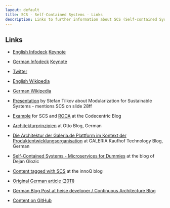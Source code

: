```yaml
---
layout: default
title: SCS - Self-Contained Systems - Links
description: Links to further information about SCS (Self-contained Systems)
---
```


Links
---

* [English Infodeck](https://speakerdeck.com/rstrangh/self-contained-systems-1)  [Keynote](slidedeck/en/scs-infodeck-english.key)

* [German Infodeck](https://speakerdeck.com/rstrangh/self-contained-systems-german)  [Keynote](slidedeck/de/scs-infodeck-deutsch.key)

* [Twitter](https://twitter.com/scsarchitecture)

* [English Wikipedia](https://en.wikipedia.org/wiki/Self-contained_Systems)

* [German Wikipedia](https://de.wikipedia.org/wiki/Self-contained_Systems)

* [Presentation](https://www.innoq.com/en/talks/2014/12/talk-microservices-modularization-softwarearchitecture-berlin/)
 by Stefan Tilkov about Modularization for Sustainable Systems -
 mentions SCS on slide 28ff

* [Example](https://blog.codecentric.de/en/2015/01/self-contained-systems-roca-complete-example-using-spring-boot-thymeleaf-bootstrap/)
  for SCS and [ROCA](http://roca-style.org) at the Codecentric Blog

* [Architekturprinzipien](http://dev.otto.de/2013/04/14/architekturprinzipien-2/)
  at Otto Blog, German

* [Die Architektur der Galeria.de Plattform im Kontext der Produktentwicklungsorganisation](http://galeria-kaufhof.github.io/general/2015/12/15/architektur-und-organisation-im-galeria-de-produktmanagement)
  at GALERIA Kaufhof Technology Blog, German

* [Self-Contained Systems - Microservices for Dummies](http://dejanglozic.com/2016/01/04/self-contained-systems-microservices-for-dummies/)
  at the blog of Dejan Glozic

* [Content tagged with SCS](https://www.innoq.com/en/timeline/?tag=scs) at the innoQ blog

* [Original German article (2011)](https://www.innoq.com/de/links/softwarearchitektur-im-grossen/)

* [German Blog Post at heise developer / Continuous Architecture Blog](http://www.heise.de/developer/artikel/Self-contained-Systems-ein-Architekturstil-stellt-sich-vor-3038718.html)

* [Content on GitHub](https://github.com/innoq/SCS)
